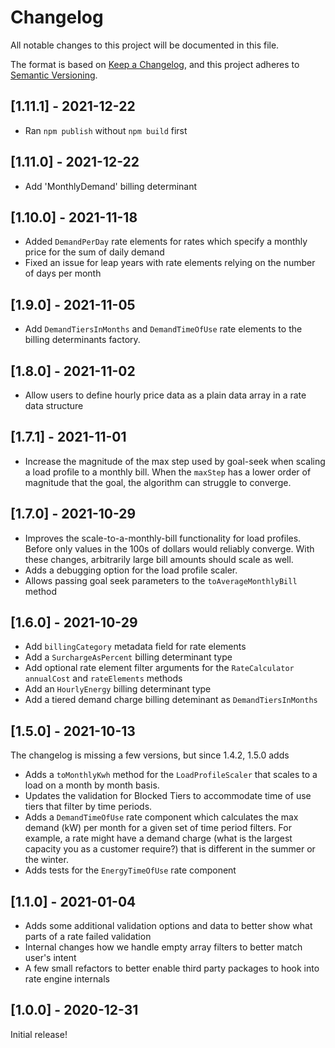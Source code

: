 # Changelog
All notable changes to this project will be documented in this file.

The format is based on [Keep a Changelog](https://keepachangelog.com/en/1.0.0/),
and this project adheres to [Semantic Versioning](https://semver.org/spec/v2.0.0.html).

## [1.11.1] - 2021-12-22

* Ran `npm publish` without `npm build` first

## [1.11.0] - 2021-12-22

* Add 'MonthlyDemand' billing determinant

## [1.10.0] - 2021-11-18

* Added `DemandPerDay` rate elements for rates which specify a monthly price for the sum of daily demand
* Fixed an issue for leap years with rate elements relying on the number of days per month

## [1.9.0] - 2021-11-05

* Add `DemandTiersInMonths` and `DemandTimeOfUse` rate elements to the billing determinants factory.

## [1.8.0] - 2021-11-02

* Allow users to define hourly price data as a plain data array in a rate data structure 

## [1.7.1] - 2021-11-01

* Increase the magnitude of the max step used by goal-seek when scaling a load profile to a monthly bill. When the `maxStep` has a lower order of magnitude that the goal, the algorithm can struggle to converge.

## [1.7.0] - 2021-10-29

* Improves the scale-to-a-monthly-bill functionality for load profiles. Before only values in the 100s of dollars would reliably converge. With these changes, arbitrarily large bill amounts should scale as well.
* Adds a debugging option for the load profile scaler.
* Allows passing goal seek parameters to the `toAverageMonthlyBill` method

## [1.6.0] - 2021-10-29

* Add `billingCategory` metadata field for rate elements
* Add a `SurchargeAsPercent` billing determinant type
* Add optional rate element filter arguments for the `RateCalculator` `annualCost` and `rateElements` methods
* Add an `HourlyEnergy` billing determinant type
* Add a tiered demand charge billing deteminant as `DemandTiersInMonths`

## [1.5.0] - 2021-10-13

The changelog is missing a few versions, but since 1.4.2, 1.5.0 adds

* Adds a `toMonthlyKwh` method for the `LoadProfileScaler` that scales to a load on a month by month basis.
* Updates the validation for Blocked Tiers to accommodate time of use tiers that filter by time periods.
* Adds a `DemandTimeOfUse` rate component which calculates the max demand (kW) per month for a given set of time period filters. For example, a rate might have a demand charge (what is the largest capacity you as a customer require?) that is different in the summer or the winter.
* Adds tests for the `EnergyTimeOfUse` rate component

## [1.1.0] - 2021-01-04

* Adds some additional validation options and data to better show what parts of a rate failed validation
* Internal changes how we handle empty array filters to better match user's intent
* A few small refactors to better enable third party packages to hook into rate engine internals

## [1.0.0] - 2020-12-31

Initial release!
